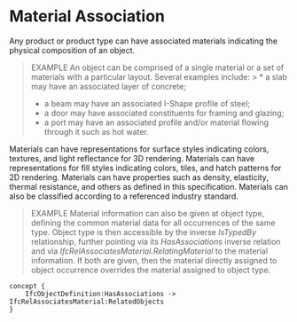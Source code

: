 Material Association
====================

Any product or product type can have associated materials indicating the physical composition of an object.

> EXAMPLE  An object can be comprised of a single material or a set of materials with a particular layout. Several examples include: > * a slab may have an associated layer of concrete;
> * a beam may have an associated I-Shape profile of steel;
> * a door may have associated constituents for framing and glazing;
> * a port may have an associated profile and/or material flowing through it such as hot water.

Materials can have representations for surface styles indicating colors, textures, and light reflectance for 3D rendering. Materials can have representations for fill styles indicating colors, tiles, and hatch patterns for 2D rendering. Materials can have properties such as density, elasticity, thermal resistance, and others as defined in this specification. Materials can also be classified according to a referenced industry standard.

> EXAMPLE  Material information can also be given at object type, defining the common material data for all occurrences of the same type. Object type is then accessible by the inverse _IsTypedBy_ relationship, further pointing via its _HasAssociations_ inverse relation and via _IfcRelAssociatesMaterial.RelatingMaterial_ to the material information. If both are given, then the material directly assigned to object occurrence overrides the material assigned to object type.

```
concept {
    IfcObjectDefinition:HasAssociations -> IfcRelAssociatesMaterial:RelatedObjects
}
```
